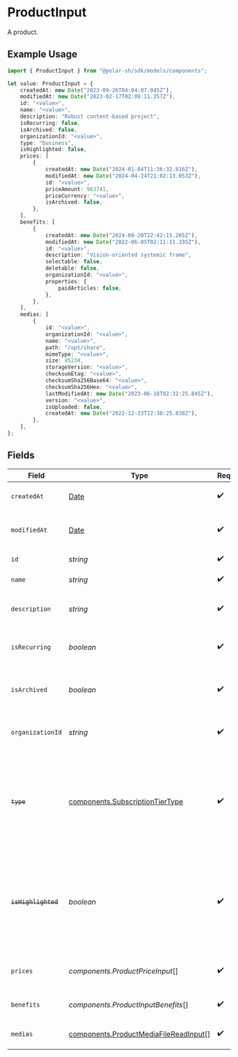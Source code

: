 # ProductInput

A product.

## Example Usage

```typescript
import { ProductInput } from "@polar-sh/sdk/models/components";

let value: ProductInput = {
    createdAt: new Date("2023-09-26T04:04:07.045Z"),
    modifiedAt: new Date("2023-02-17T02:09:11.357Z"),
    id: "<value>",
    name: "<value>",
    description: "Robust content-based project",
    isRecurring: false,
    isArchived: false,
    organizationId: "<value>",
    type: "business",
    isHighlighted: false,
    prices: [
        {
            createdAt: new Date("2024-01-04T11:36:32.816Z"),
            modifiedAt: new Date("2024-04-24T21:02:13.053Z"),
            id: "<value>",
            priceAmount: 963741,
            priceCurrency: "<value>",
            isArchived: false,
        },
    ],
    benefits: [
        {
            createdAt: new Date("2024-08-20T22:42:15.265Z"),
            modifiedAt: new Date("2022-06-05T02:11:11.335Z"),
            id: "<value>",
            description: "Vision-oriented systemic frame",
            selectable: false,
            deletable: false,
            organizationId: "<value>",
            properties: {
                paidArticles: false,
            },
        },
    ],
    medias: [
        {
            id: "<value>",
            organizationId: "<value>",
            name: "<value>",
            path: "/opt/share",
            mimeType: "<value>",
            size: 45234,
            storageVersion: "<value>",
            checksumEtag: "<value>",
            checksumSha256Base64: "<value>",
            checksumSha256Hex: "<value>",
            lastModifiedAt: new Date("2023-06-18T02:32:25.845Z"),
            version: "<value>",
            isUploaded: false,
            createdAt: new Date("2022-12-23T12:36:25.838Z"),
        },
    ],
};
```

## Fields

| Field                                                                                                                   | Type                                                                                                                    | Required                                                                                                                | Description                                                                                                             |
| ----------------------------------------------------------------------------------------------------------------------- | ----------------------------------------------------------------------------------------------------------------------- | ----------------------------------------------------------------------------------------------------------------------- | ----------------------------------------------------------------------------------------------------------------------- |
| `createdAt`                                                                                                             | [Date](https://developer.mozilla.org/en-US/docs/Web/JavaScript/Reference/Global_Objects/Date)                           | :heavy_check_mark:                                                                                                      | Creation timestamp of the object.                                                                                       |
| `modifiedAt`                                                                                                            | [Date](https://developer.mozilla.org/en-US/docs/Web/JavaScript/Reference/Global_Objects/Date)                           | :heavy_check_mark:                                                                                                      | Last modification timestamp of the object.                                                                              |
| `id`                                                                                                                    | *string*                                                                                                                | :heavy_check_mark:                                                                                                      | The ID of the product.                                                                                                  |
| `name`                                                                                                                  | *string*                                                                                                                | :heavy_check_mark:                                                                                                      | The name of the product.                                                                                                |
| `description`                                                                                                           | *string*                                                                                                                | :heavy_check_mark:                                                                                                      | The description of the product.                                                                                         |
| `isRecurring`                                                                                                           | *boolean*                                                                                                               | :heavy_check_mark:                                                                                                      | Whether the product is a subscription tier.                                                                             |
| `isArchived`                                                                                                            | *boolean*                                                                                                               | :heavy_check_mark:                                                                                                      | Whether the product is archived and no longer available.                                                                |
| `organizationId`                                                                                                        | *string*                                                                                                                | :heavy_check_mark:                                                                                                      | The ID of the organization owning the product.                                                                          |
| ~~`type`~~                                                                                                              | [components.SubscriptionTierType](../../models/components/subscriptiontiertype.md)                                      | :heavy_check_mark:                                                                                                      | : warning: ** DEPRECATED **: This will be removed in a future release, please migrate away from it as soon as possible. |
| ~~`isHighlighted`~~                                                                                                     | *boolean*                                                                                                               | :heavy_check_mark:                                                                                                      | : warning: ** DEPRECATED **: This will be removed in a future release, please migrate away from it as soon as possible. |
| `prices`                                                                                                                | *components.ProductPriceInput*[]                                                                                        | :heavy_check_mark:                                                                                                      | List of available prices for this product.                                                                              |
| `benefits`                                                                                                              | *components.ProductInputBenefits*[]                                                                                     | :heavy_check_mark:                                                                                                      | The benefits granted by the product.                                                                                    |
| `medias`                                                                                                                | [components.ProductMediaFileReadInput](../../models/components/productmediafilereadinput.md)[]                          | :heavy_check_mark:                                                                                                      | The medias associated to the product.                                                                                   |
